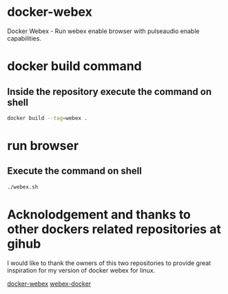 # docker-webex
Docker Webex - Run webex enable browser with pulseaudio enable capabilities.

# docker build command
## Inside the repository execute the command on shell

```bash
docker build --tag=webex .
```

# run browser
## Execute the command on shell

```bash
./webex.sh
```
# Acknolodgement and thanks to other dockers related repositories at gihub
I would like to thank the owners of this two repositories to provide great inspiration for my version of docker webex for linux.

[docker-webex](https://github.com/fgsch/docker-webex)
[webex-docker](https://github.com/diyan/webex-docker)
